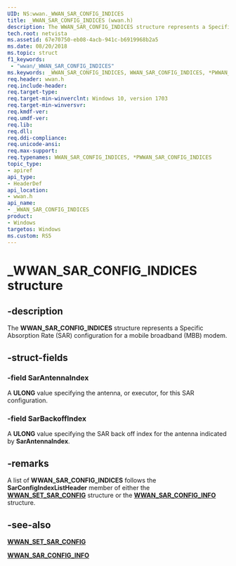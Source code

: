 ```yaml
---
UID: NS:wwan._WWAN_SAR_CONFIG_INDICES
title: _WWAN_SAR_CONFIG_INDICES (wwan.h)
description: The WWAN_SAR_CONFIG_INDICES structure represents a Specific Absorption Rate (SAR) configuration for a mobile broadband (MBB) modem.
tech.root: netvista
ms.assetid: 67e70750-eb08-4acb-941c-b6919968b2a5
ms.date: 08/20/2018
ms.topic: struct
f1_keywords:
 - "wwan/_WWAN_SAR_CONFIG_INDICES"
ms.keywords: _WWAN_SAR_CONFIG_INDICES, WWAN_SAR_CONFIG_INDICES, *PWWAN_SAR_CONFIG_INDICES, 
req.header: wwan.h
req.include-header:
req.target-type: 
req.target-min-winverclnt: Windows 10, version 1703
req.target-min-winversvr:
req.kmdf-ver:
req.umdf-ver:
req.lib:
req.dll:
req.ddi-compliance:
req.unicode-ansi:
req.max-support:
req.typenames: WWAN_SAR_CONFIG_INDICES, *PWWAN_SAR_CONFIG_INDICES
topic_type: 
- apiref
api_type: 
- HeaderDef
api_location: 
- wwan.h
api_name: 
- _WWAN_SAR_CONFIG_INDICES
product:
- Windows
targetos: Windows
ms.custom: RS5
---
```


# _WWAN_SAR_CONFIG_INDICES structure

## -description

The **WWAN_SAR_CONFIG_INDICES** structure represents a Specific Absorption Rate (SAR) configuration for a mobile broadband (MBB) modem.

## -struct-fields

### -field SarAntennaIndex

A **ULONG** value specifying the antenna, or executor, for this SAR configuration.
 
### -field SarBackoffIndex

A **ULONG** value specifying the SAR back off index for the antenna indicated by **SarAntennaIndex**. 

## -remarks

A list of **WWAN_SAR_CONFIG_INDICES** follows the **SarConfigIndexListHeader** member of either the [**WWAN_SET_SAR_CONFIG**](ns-wwan-_wwan_set_sar_config.md) structure or the [**WWAN_SAR_CONFIG_INFO**](ns-wwan-_wwan_sar_config_info.md) structure.

## -see-also

[**WWAN_SET_SAR_CONFIG**](ns-wwan-_wwan_set_sar_config.md)

[**WWAN_SAR_CONFIG_INFO**](ns-wwan-_wwan_sar_config_info.md)
